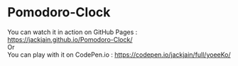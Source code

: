 # Pomodoro-Clock  
You can watch it in action on GitHub Pages : https://jackjain.github.io/Pomodoro-Clock/  
Or  
You can play with it on CodePen.io : https://codepen.io/jackjain/full/yoeeKo/  
